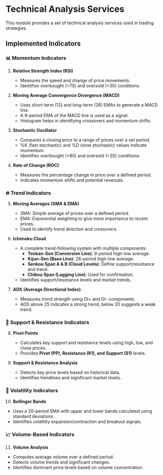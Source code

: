 # Technical Analysis Services 
This module provides a set of technical analysis services used in trading strategies.

## Implemented Indicators

### 📊 **Momentum Indicators**
1. **Relative Strength Index (RSI)**
   - Measures the speed and change of price movements.
   - Identifies overbought (>70) and oversold (<30) conditions.

2. **Moving Average Convergence Divergence (MACD)**
   - Uses short-term (12) and long-term (26) EMAs to generate a MACD line.
   - A 9-period EMA of the MACD line is used as a signal.
   - Histogram helps in identifying crossovers and momentum shifts.

3. **Stochastic Oscillator**
   - Compares a closing price to a range of prices over a set period.
   - %K (fast stochastic) and %D (slow stochastic) values indicate momentum.
   - Identifies overbought (>80) and oversold (<20) conditions.

4. **Rate of Change (ROC)**
   - Measures the percentage change in price over a defined period.
   - Indicates momentum shifts and potential reversals.

### 🔥 **Trend Indicators**
5. **Moving Averages (SMA & EMA)**
   - SMA: Simple average of prices over a defined period.
   - EMA: Exponential weighting to give more importance to recent prices.
   - Used to identify trend direction and crossovers.

6. **Ichimoku Cloud**
   - A complete trend-following system with multiple components:
     - **Tenkan-Sen (Conversion Line)**: 9-period high-low average.
     - **Kijun-Sen (Base Line)**: 26-period high-low average.
     - **Senkou Span A & B (Cloud Levels)**: Define support/resistance and trend.
     - **Chikou Span (Lagging Line)**: Used for confirmation.
   - Identifies support/resistance levels and market trends.

7. **ADX (Average Directional Index)**
   - Measures trend strength using DI+ and DI- components.
   - ADX above 25 indicates a strong trend, below 20 suggests a weak trend.

### 📏 **Support & Resistance Indicators**
8. **Pivot Points**
   - Calculates key support and resistance levels using high, low, and close prices.
   - Provides **Pivot (PP), Resistance (R1), and Support (S1)** levels.

9. **Support & Resistance Analysis**
   - Detects key price levels based on historical data.
   - Identifies trendlines and significant market levels.

### 🎢 **Volatility Indicators**
10. **Bollinger Bands**
   - Uses a 20-period SMA with upper and lower bands calculated using standard deviations.
   - Identifies volatility expansion/contraction and breakout signals.

### 📈 **Volume-Based Indicators**
11. **Volume Analysis**
   - Computes average volume over a defined period.
   - Detects volume trends and significant changes.
   - Identifies dominant price levels based on volume concentration.

